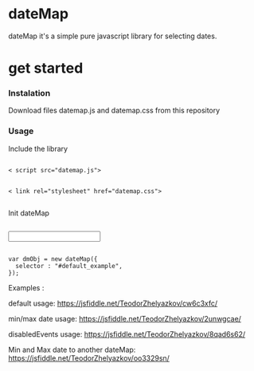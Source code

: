 # dateMap 
dateMap it's a simple pure javascript library for selecting dates.

# get started 

<h3>Instalation</h3>

Download files datemap.js and datemap.css from this repository

<h3>Usage</h3>

Include the library

<pre><code>
< script src="datemap.js"></script>
< link rel="stylesheet" href="datemap.css">
</code></pre>

Init dateMap

<pre><code>
<input type = "text" id = "default_example" />
</code></pre>

<pre><code>
var dmObj = new dateMap({
  selector : "#default_example",
});
</code></pre>

Examples : 

  default usage:
    https://jsfiddle.net/TeodorZhelyazkov/cw6c3xfc/
    
  min/max date usage:
    https://jsfiddle.net/TeodorZhelyazkov/2unwgcae/
    
  disabledEvents usage:
    https://jsfiddle.net/TeodorZhelyazkov/8qad6s62/
  
  Min and Max date to another dateMap:
    https://jsfiddle.net/TeodorZhelyazkov/oo3329sn/
